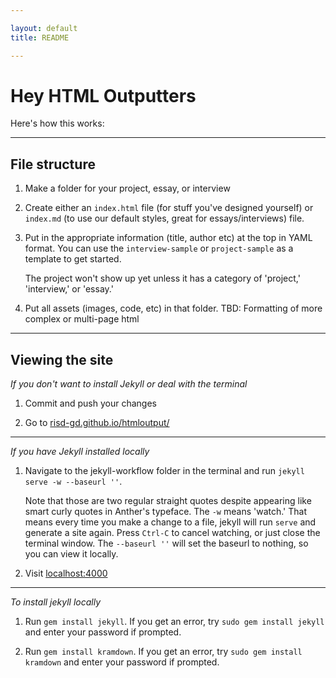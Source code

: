 ```yaml
---

layout: default
title: README

---
```


# Hey HTML Outputters

Here's how this works:

---

## File structure

1. Make a folder for your project, essay, or interview

2. Create either an `index.html` file (for stuff you've designed yourself) or `index.md` (to use our default styles, great for essays/interviews) file.

3. Put in the appropriate information (title, author etc) at the top in YAML format. You can use the `interview-sample` or `project-sample` as a template to get started.

	The project won't show up yet unless it has a category of 'project,' 'interview,' or 'essay.'

3. Put all assets (images, code, etc) in that folder. TBD: Formatting of more complex or multi-page html

---

## Viewing the site


_If you don't want to install Jekyll or deal with the terminal_

1. Commit and push your changes

2. Go to [risd-gd.github.io/htmloutput/](http://risd-gd.github.io/htmloutput/)

---

_If you have Jekyll installed locally_

1. Navigate to the jekyll-workflow folder in the terminal and run `jekyll serve -w --baseurl ''`.

	
	Note that those are two regular straight quotes despite appearing like smart curly quotes in Anther's typeface. The `-w` means 'watch.' That means every time you make a change to a file, jekyll will run `serve` and generate a site again. Press `Ctrl-C` to cancel watching, or just close the terminal window. The `--baseurl ''` will set the baseurl to nothing, so you can view it locally. 

2. Visit [localhost:4000](http://localhost:4000/)

---

_To install jekyll locally_

1. Run `gem install jekyll`. If you get an error, try `sudo gem install jekyll` and enter your password if prompted.

1. Run `gem install kramdown`. If you get an error, try `sudo gem install kramdown` and enter your password if prompted.

